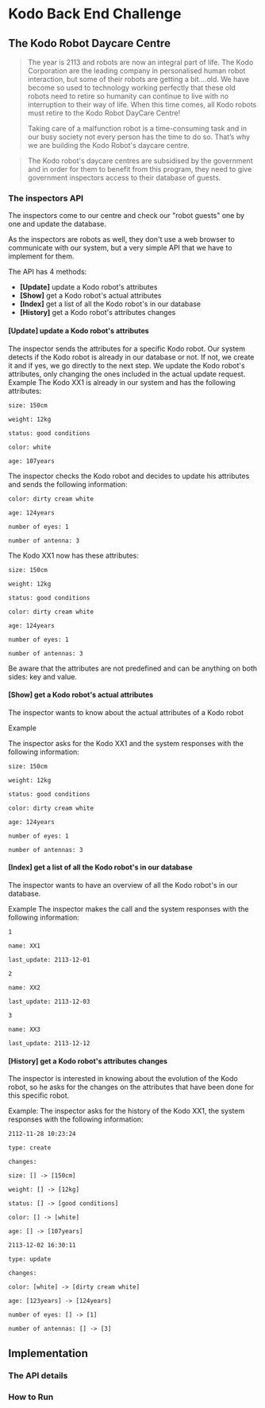 # Kodo Back End Challenge

## The Kodo Robot Daycare Centre

> The year is 2113 and robots are now an integral part of life. The Kodo Corporation are the leading company in personalised human robot interaction, but some of their robots are getting a bit....old. We have become so used to technology working perfectly that these old robots need to retire so humanity can continue to live with no interruption to their way of life.
> When this time comes, all Kodo robots must retire to the Kodo Robot DayCare Centre!
> 
> Taking care of a malfunction robot is a time-consuming task and in our busy society not every person has the time to do so. That’s why we are building the Kodo Robot's daycare centre.

> The Kodo robot's daycare centres are subsidised by the government and in order for them to benefit from this program, they need to give government inspectors access to their database of guests.

### The inspectors API

The inspectors come to our centre and check our "robot guests" one by one and update the database.

As the inspectors are robots as well, they don't use a web browser to communicate with our system, but a very simple API that we have to implement for them.

The API has 4 methods:
 * **[Update]** update a Kodo robot's attributes
 * **[Show]** get a Kodo robot's actual attributes
 * **[Index]** get a list of all the Kodo robot's in our database
 * **[History]** get a Kodo robot's attributes changes

#### [Update] update a Kodo robot's attributes

The inspector sends the attributes for a specific Kodo robot.
Our system detects if the Kodo robot is already in our database or not. If not, we create it and if yes, we go directly to the next step.
We update the Kodo robot's attributes, only changing the ones included in the actual update request.
Example
The Kodo XX1 is already in our system and has the following attributes:

```
size: 150cm

weight: 12kg

status: good conditions

color: white

age: 107years
```

The inspector checks the Kodo robot and decides to update his attributes and sends the following information:

```
color: dirty cream white

age: 124years

number of eyes: 1

number of antenna: 3
```

The Kodo XX1 now has these attributes:

```
size: 150cm

weight: 12kg

status: good conditions

color: dirty cream white

age: 124years

number of eyes: 1

number of antennas: 3
```

Be aware that the attributes are not predefined and can be anything on both sides: key and value.

#### [Show] get a Kodo robot's actual attributes

The inspector wants to know about the actual attributes of a Kodo robot

Example

The inspector asks for the Kodo XX1 and the system responses with the following information:

```
size: 150cm

weight: 12kg

status: good conditions

color: dirty cream white

age: 124years

number of eyes: 1

number of antennas: 3
```

#### [Index] get a list of all the Kodo robot's in our database

The inspector wants to have an overview of all the Kodo robot's in our database.

Example
The inspector makes the call and the system responses with the following information:

```
1

name: XX1

last_update: 2113-12-01

2

name: XX2

last_update: 2113-12-03

3

name: XX3

last_update: 2113-12-12
```

#### [History] get a Kodo robot's attributes changes

The inspector is interested in knowing about the evolution of the Kodo robot, so he asks for the changes on the attributes that have been done for this specific robot.

Example:
The inspector asks for the history of the Kodo XX1, the system responses with the following information:

```
2112-11-28 10:23:24

type: create

changes:

size: [] -> [150cm]

weight: [] -> [12kg]

status: [] -> [good conditions]

color: [] -> [white]

age: [] -> [107years]

2113-12-02 16:30:11

type: update

changes:

color: [white] -> [dirty cream white]

age: [123years] -> [124years]

number of eyes: [] -> [1]

number of antennas: [] -> [3]
```

## Implementation

### The API details

### How to Run

